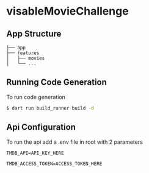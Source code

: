 # visableMovieChallenge

## App Structure

```
├── app
├── features
│   ├── movies
│   └── ...
```

## Running Code Generation

To run code generation

```sh
$ dart run build_runner build -d
```

## Api Configuration
To run the api add a .env file in root with 2 parameters
```
TMDB_API=API_KEY_HERE
```
```
TMDB_ACCESS_TOKEN=ACCESS_TOKEN_HERE
```